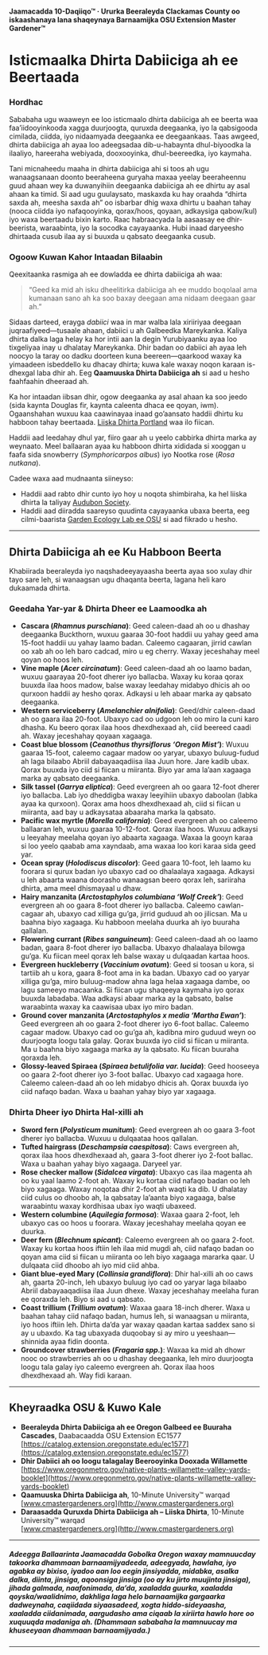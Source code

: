 #### Jaamacadda 10-Daqiiqo™ · Ururka Beeraleyda Clackamas County oo iskaashanaya lana shaqeynaya Barnaamijka OSU Extension Master Gardener™

# Isticmaalka Dhirta Dabiiciga ah ee Beertaada

### Hordhac

Sababaha ugu waaweyn ee loo isticmaalo dhirta dabiiciga ah ee beerta waa faa’iidooyinkooda xagga duurjoogta, quruxda deegaanka, iyo la qabsigooda cimilada, ciidda, iyo nidaamyada deegaanka ee deegaankaas. Taas awgeed, dhirta dabiiciga ah ayaa loo adeegsadaa dib-u-habaynta dhul-biyoodka la ilaaliyo, hareeraha webiyada, dooxooyinka, dhul-beereedka, iyo kaymaha.

Tani micnaheedu maaha in dhirta dabiiciga ahi si toos ah ugu wanaagsanaan doonto beeraheena guryaha maxaa yeelay beeraheennu guud ahaan wey ka duwanyihiin deegaanka dabiiciga ah ee dhirtu ay asal ahaan ka timid. Si aad ugu guulaysato, maskaxda ku hay oraahda “dhirta saxda ah, meesha saxda ah” oo isbarbar dhig waxa dhirtu u baahan tahay (nooca ciidda iyo nafaqooyinka, qorax/hoos, qoyaan, adkaysiga qabow/kul) iyo waxa beertaadu bixin karto. Raac habraacyada la aasaasay ee dhir-beerista, waraabinta, iyo la socodka cayayaanka. Hubi inaad daryeesho dhirtaada cusub ilaa ay si buuxda u qabsato deegaanka cusub.

### Ogoow Kuwan Kahor Intaadan Bilaabin

Qeexitaanka rasmiga ah ee dowladda ee dhirta dabiiciga ah waa:

> “Geed ka mid ah isku dheelitirka dabiiciga ah ee muddo boqolaal ama kumanaan sano ah ka soo baxay deegaan ama nidaam deegaan gaar ah.”

Sidaas darteed, erayga *dabiici* waa in mar walba lala xiriiriyaa deegaan juqraafiyeed—tusaale ahaan, dabiici u ah Galbeedka Mareykanka. Kaliya dhirta dalka laga helay ka hor intii aan la degin Yurubiyaanku ayaa loo tixgeliyaa inay u dhalatay Mareykanka. Dhir badan oo dabiici ah ayaa leh noocyo la taray oo dadku doorteen kuna beereen—qaarkood waxay ka yimaadeen isbeddello ku dhacay dhirta; kuwa kale waxay noqon karaan is-dhexgal laba dhir ah. Eeg **Qaamuuska Dhirta Dabiiciga ah** si aad u hesho faahfaahin dheeraad ah.

Ka hor intaadan iibsan dhir, ogow deegaanka ay asal ahaan ka soo jeedo (sida kaynta Douglas fir, kaynta caleenta dhaca ee qoyan, iwm). Ogaanshahan wuxuu kaa caawinayaa inaad go’aansato haddii dhirtu ku habboon tahay beertaada. [Liiska Dhirta Portland](https://www.portlandoregon.gov/citycode/article/322280) waa ilo fiican.

Haddii aad leedahay dhul yar, fiiro gaar ah u yeelo cabbirka dhirta marka ay weynaato. Meel ballaaran ayaa ku habboon dhirta xididada si xooggan u faafa sida snowberry (*Symphoricarpos albus*) iyo Nootka rose (*Rosa nutkana*).

Cadee waxa aad mudnaanta siineyso:

- Haddii aad rabto dhir cunto iyo hoy u noqota shimbiraha, ka hel liiska dhirta la taliyay [Audubon Society](https://www.audubon.org/native-plants).
- Haddii aad diiradda saareyso quudinta cayayaanka ubaxa beerta, eeg cilmi-baarista [Garden Ecology Lab ee OSU](http://blogs.oregonstate.edu/gardenecologylab/) si aad fikrado u hesho.

---

## Dhirta Dabiiciga ah ee Ku Habboon Beerta

Khabiirada beeraleyda iyo naqshadeeyayaasha beerta ayaa soo xulay dhir tayo sare leh, si wanaagsan ugu dhaqanta beerta, lagana heli karo dukaamada dhirta.

### Geedaha Yar-yar & Dhirta Dheer ee Laamoodka ah

- **Cascara (*Rhamnus purschiana*)**: Geed caleen-daad ah oo u dhashay deegaanka Buckthorn, wuxuu gaaraa 30-foot haddii uu yahay geed ama 15-foot haddii uu yahay laamo badan. Caleemo cagaaran, jirrid cawlan oo xab ah oo leh baro cadcad, miro u eg cherry. Waxay jeceshahay meel qoyan oo hoos leh.
- **Vine maple (*Acer circinatum*)**: Geed caleen-daad ah oo laamo badan, wuxuu gaarayaa 20-foot dherer iyo ballacba. Waxay ku koraa qorax buuxda ilaa hoos madow, balse waxay leedahay midabyo dhicis ah oo qurxoon haddii ay hesho qorax. Adkaysi u leh abaar marka ay qabsato deegaanka.
- **Western serviceberry (*Amelanchier alnifolia*)**: Geed/dhir caleen-daad ah oo gaara ilaa 20-foot. Ubaxyo cad oo udgoon leh oo miro la cuni karo dhasha. Ku beero qorax ilaa hoos dhexdhexaad ah, ciid beereed caadi ah. Waxay jeceshahay qoyaan xagaaga.
- **Coast blue blossom (*Ceanothus thyrsiflorus ‘Oregon Mist’*)**: Wuxuu gaaraa 15-foot, caleemo cagaar madow oo yaryar, ubaxyo buluug-fudud ah laga bilaabo Abriil dabayaaqadiisa ilaa Juun hore. Jare kadib ubax. Qorax buuxda iyo ciid si fiican u miiranta. Biyo yar ama la’aan xagaaga marka ay qabsato deegaanka.
- **Silk tassel (*Garrya eliptica*)**: Geed evergreen ah oo gaara 12-foot dherer iyo ballacba. Lab iyo dheddigba waxay leeyihiin ubaxyo daboolan (labka ayaa ka qurxoon). Qorax ama hoos dhexdhexaad ah, ciid si fiican u miiranta, aad bay u adkaysataa abaaraha marka la qabsato.
- **Pacific wax myrtle (*Morella california*)**: Geed evergreen ah oo caleemo ballaaran leh, wuxuu gaaraa 10-12-foot. Qorax ilaa hoos. Wuxuu adkaysi u leeyahay meelaha qoyan iyo abaarta xagaaga. Waxaa la gooyn karaa si loo yeelo qaabab ama xayndaab, ama waxaa loo kori karaa sida geed yar.
- **Ocean spray (*Holodiscus discolor*)**: Geed gaara 10-foot, leh laamo ku foorara si qurux badan iyo ubaxyo cad oo dhalaalaya xagaaga. Adkaysi u leh abaarta waana doorasho wanaagsan beero qorax leh, sariiraha dhirta, ama meel dhismayaal u dhaw.
- **Hairy manzanita (*Arctostaphylos columbiana ‘Wolf Creek’*)**: Geed evergreen ah oo gaara 8-foot dherer iyo ballacba. Caleemo cawlan-cagaar ah, ubaxyo cad xilliga gu’ga, jirrid guduud ah oo jilicsan. Ma u baahna biyo xagaaga. Ku habboon meelaha duurka ah iyo buuraha qallalan.
- **Flowering currant (*Ribes sanguineum*)**: Geed caleen-daad ah oo laamo badan, gaara 8-foot dherer iyo ballacba. Ubaxyo dhalaalaya bilowga gu’ga. Ku fiican meel qorax leh balse waxay u dulqaadan kartaa hoos.
- **Evergreen huckleberry (*Vaccinium ovatum*)**: Geed si toosan u kora, si tartiib ah u kora, gaara 8-foot ama in ka badan. Ubaxyo cad oo yaryar xilliga gu’ga, miro buluug-madow ahna laga helaa xagaaga dambe, oo lagu sameeyo macaanka. Si fiican ugu shaqeeya kaymaha iyo qorax buuxda labadaba. Waa adkaysi abaar marka ay la qabsato, balse waraabinta waxay ka caawisaa ubax iyo miro badan.
- **Ground cover manzanita (*Arctostaphylos x media ‘Martha Ewan’*)**: Geed evergreen ah oo gaara 2-foot dherer iyo 6-foot ballac. Caleemo cagaar madow. Ubaxyo cad oo gu’ga ah, kadibna miro guduud weyn oo duurjoogta loogu tala galay. Qorax buuxda iyo ciid si fiican u miiranta. Ma u baahna biyo xagaaga marka ay la qabsato. Ku fiican buuraha qoraxda leh.
- **Glossy-leaved Spiraea (*Spiraea betulifolia var. lucida*)**: Geed hooseeya oo gaara 2-foot dherer iyo 3-foot ballac. Ubaxyo cad xagaaga hore. Caleemo caleen-daad ah oo leh midabyo dhicis ah. Qorax buuxda iyo ciid nafaqo badan. Waxa u baahan yahay biyo yar xagaaga.

### Dhirta Dheer iyo Dhirta Hal-xilli ah

- **Sword fern (*Polysticum munitum*)**: Geed evergreen ah oo gaara 3-foot dherer iyo ballacba. Wuxuu u dulqaataa hoos qallalan.
- **Tufted hairgrass (*Deschampsia caespitosa*)**: Caws evergreen ah, qorax ilaa hoos dhexdhexaad ah, gaara 3-foot dherer iyo 2-foot ballac. Waxa u baahan yahay biyo xagaaga. Daryeel yar.
- **Rose checker mallow (*Sidalcea virgata*)**: Ubaxyo cas ilaa magenta ah oo ku yaal laamo 2-foot ah. Waxay ku kortaa ciid nafaqo badan oo leh biyo xagaaga. Waxay noqotaa dhir 2-foot ah waqti ka dib. U dhalatay ciid culus oo dhoobo ah, la qabsatay la’aanta biyo xagaaga, balse waraabintu waxay kordhisaa ubax iyo waqti ubaxeed.
- **Western columbine (*Aquilegia formosa*)**: Waxaa gaara 2-foot, leh ubaxyo cas oo hoos u foorara. Waxay jeceshahay meelaha qoyan ee duurka.
- **Deer fern (*Blechnum spicant*)**: Caleemo evergreen ah oo gaara 2-foot. Waxay ku kortaa hoos iftiin leh ilaa mid mugdi ah, ciid nafaqo badan oo qoyan ama ciid si fiican u miiranta oo leh biyo xagaaga mararka qaar. U dulqaata ciid dhoobo ah iyo mid ciid ahba.
- **Giant blue-eyed Mary (*Collinsia grandiflora*)**: Dhir hal-xilli ah oo caws ah, gaarta 20-inch, leh ubaxyo buluug iyo cad oo yaryar laga bilaabo Abriil dabayaaqadiisa ilaa Juun dhexe. Waxay jeceshahay meelaha furan ee qoraxda leh. Biyo si aad u qabsato.
- **Coast trillium (*Trillium ovatum*)**: Waxaa gaara 18-inch dherer. Waxa u baahan tahay ciid nafaqo badan, humus leh, si wanaagsan u miiranta, iyo hoos iftiin leh. Dhirta da’da yar waxay qaadan kartaa saddex sano si ay u ubaxdo. Ka tag ubaxyada duqoobay si ay miro u yeeshaan—shinnida ayaa fidin doonta.
- **Groundcover strawberries (*Fragaria spp.*)**: Waxaa ka mid ah dhowr nooc oo strawberries ah oo u dhashay deegaanka, leh miro duurjoogta loogu tala galay iyo caleemo evergreen ah. Qorax ilaa hoos dhexdhexaad ah. Way fidi karaan.

---

## Kheyraadka OSU & Kuwo Kale

- **Beeraleyda Dhirta Dabiiciga ah ee Oregon Galbeed ee Buuraha Cascades**, Daabacaadda OSU Extension EC1577  
  [https://catalog.extension.oregonstate.edu/ec1577](https://catalog.extension.oregonstate.edu/ec1577)
- **Dhir Dabiici ah oo loogu talagalay Beerooyinka Dooxada Willamette**  
  [https://www.oregonmetro.gov/native-plants-willamette-valley-yards-booklet](https://www.oregonmetro.gov/native-plants-willamette-valley-yards-booklet)
- **Qaamuuska Dhirta Dabiiciga ah**, 10-Minute University™ warqad  
  [www.cmastergardeners.org](http://www.cmastergardeners.org)
- **Daraasadda Quruxda Dhirta Dabiiciga ah – Liiska Dhirta**, 10-Minute University™ warqad  
  [www.cmastergardeners.org](http://www.cmastergardeners.org)

---

##### Adeegga Ballaarinta Jaamacadda Gobolka Oregon waxay mamnuucday takoorka dhammaan barnaamijyadeeda, adeegyada, hawlaha, iyo agabka ay bixiso, iyadoo aan loo eegin jinsiyadda, midabka, asalka dalka, diinta, jinsiga, aqoonsiga jinsiga (oo ay ku jirto muujinta jinsiga), jihada galmada, naafonimada, da’da, xaaladda guurka, xaaladda qoyska/waalidnimo, dakhliga laga helo barnaamijka gargaarka dadweynaha, caqiidada siyaasadeed, xogta hiddo-sideyaasha, xaaladda ciidanimada, aargudasho ama ciqaab la xiriirta hawlo hore oo xuquuqda madaniga ah. (Dhammaan sababaha la mamnuucay ma khuseeyaan dhammaan barnaamijyada.)
---